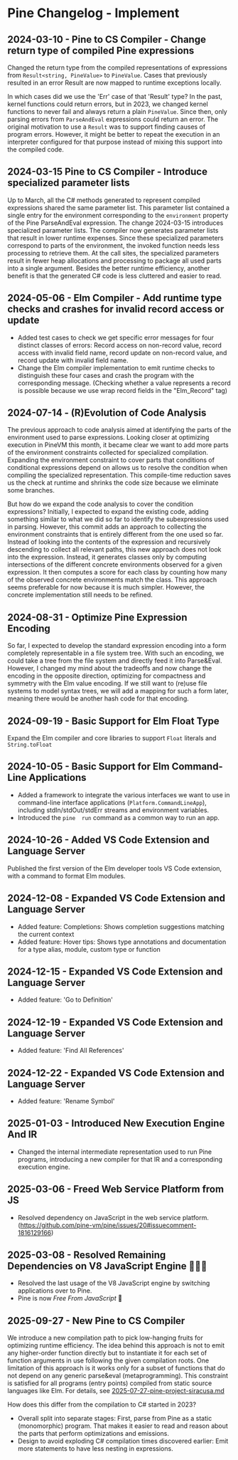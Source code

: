# Pine Changelog - Implement

## 2024-03-10 - Pine to CS Compiler - Change return type of compiled Pine expressions

Changed the return type from the compiled representations of expressions from `Result<string, PineValue>` to `PineValue`.
Cases that previously resulted in an error Result are now mapped to runtime exceptions locally.

In which cases did we use the 'Err' case of that 'Result' type?
In the past, kernel functions could return errors, but in 2023, we changed kernel functions to never fail and always return a plain `PineValue`. Since then, only parsing errors from `ParseAndEval` expressions could return an error. The original motivation to use a `Result` was to support finding causes of program errors. However, it might be better to repeat the execution in an interpreter configured for that purpose instead of mixing this support into the compiled code.

## 2024-03-15 Pine to CS Compiler - Introduce specialized parameter lists

Up to March, all the C# methods generated to represent compiled expressions shared the same parameter list. This parameter list contained a single entry for the environment corresponding to the `environment` property of the Pine ParseAndEval expression.
The change 2024-03-15 introduces specialized parameter lists. The compiler now generates parameter lists that result in lower runtime expenses. Since these specialized parameters correspond to parts of the environment, the invoked function needs less processing to retrieve them. At the call sites, the specialized parameters result in fewer heap allocations and processing to package all used parts into a single argument. Besides the better runtime efficiency, another benefit is that the generated C# code is less cluttered and easier to read.

## 2024-05-06 - Elm Compiler - Add runtime type checks and crashes for invalid record access or update

+ Added test cases to check we get specific error messages for four distinct classes of errors: Record access on non-record value, record access with invalid field name, record update on non-record value, and record update with invalid field name.
+ Change the Elm compiler implementation to emit runtime checks to distinguish these four cases and crash the program with the corresponding message. (Checking whether a value represents a record is possible because we use wrap record fields in the "Elm_Record" tag)

## 2024-07-14 - (R)Evolution of Code Analysis

The previous approach to code analysis aimed at identifying the parts of the environment used to parse expressions. Looking closer at optimizing execution in PineVM this month, it became clear we want to add more parts of the environment constraints collected for specialized compilation. Expanding the environment constraint to cover parts that conditions of conditional expressions depend on allows us to resolve the condition when compiling the specialized representation. This compile-time reduction saves us the check at runtime and shrinks the code size because we eliminate some branches.

But how do we expand the code analysis to cover the condition expressions? Initially, I expected to expand the existing code, adding something similar to what we did so far to identify the subexpressions used in parsing. However, this commit adds an approach to collecting the environment constraints that is entirely different from the one used so far. Instead of looking into the contents of the expression and recursively descending to collect all relevant paths, this new approach does not look into the expression. Instead, it generates classes only by computing intersections of the different concrete environments observed for a given expression. It then computes a score for each class by counting how many of the observed concrete environments match the class. This approach seems preferable for now because it is much simpler. However, the concrete implementation still needs to be refined.

## 2024-08-31 - Optimize Pine Expression Encoding

So far, I expected to develop the standard expression encoding into a form completely representable in a file system tree. With such an encoding, we could take a tree from the file system and directly feed it into Parse&Eval. However, I changed my mind about the tradeoffs and now change the encoding in the opposite direction, optimizing for compactness and symmetry with the Elm value encoding.
If we still want to (re)use file systems to model syntax trees, we will add a mapping for such a form later, meaning there would be another hash code for that encoding.

## 2024-09-19 - Basic Support for Elm Float Type

Expand the Elm compiler and core libraries to support `Float` literals and `String.toFloat`

## 2024-10-05 - Basic Support for Elm Command-Line Applications

+ Added a framework to integrate the various interfaces we want to use in command-line interface applications (`Platform.CommandLineApp`), including stdIn/stdOut/stdErr streams and environment variables.
+ Introduced the `pine  run` command as a common way to run an app.

## 2024-10-26 - Added VS Code Extension and Language Server

Published the first version of the Elm developer tools VS Code extension, with a command to format Elm modules.

## 2024-12-08 - Expanded VS Code Extension and Language Server

+ Added feature: Completions: Shows completion suggestions matching the current context
+ Added feature: Hover tips: Shows type annotations and documentation for a type alias, module, custom type or function

## 2024-12-15 - Expanded VS Code Extension and Language Server

+ Added feature: 'Go to Definition'

## 2024-12-19 - Expanded VS Code Extension and Language Server

+ Added feature: 'Find All References'

## 2024-12-22 - Expanded VS Code Extension and Language Server

+ Added feature: 'Rename Symbol'

## 2025-01-03 - Introduced New Execution Engine And IR

+ Changed the internal intermediate representation used to run Pine programs, introducing a new compiler for that IR and a corresponding execution engine.

## 2025-03-06 - Freed Web Service Platform from JS

+ Resolved dependency on JavaScript in the web service platform. (https://github.com/pine-vm/pine/issues/20#issuecomment-1816129166)

## 2025-03-08 - Resolved Remaining Dependencies on V8 JavaScript Engine 🚀🔥✅

+ Resolved the last usage of the V8 JavaScript engine by switching applications over to Pine.
+ Pine is now *Free From JavaScript* 🌱

## 2025-09-27 - New Pine to CS Compiler

We introduce a new compilation path to pick low-hanging fruits for optimizing runtime efficiency. The idea behind this approach is not to emit any higher-order function directly but to instantiate it for each set of function arguments in use following the given compilation roots. One limitation of this approach is it works only for a subset of functions that do not depend on any generic parse&eval (metaprogramming). This constraint is satisfied for all programs (entry points) compiled from static source languages like Elm. For details, see [2025-07-27-pine-project-siracusa.md](./../explore/2025-07-27-pine-project-siracusa.md)

How does this differ from the compilation to C# started in 2023?

+ Overall split into separate stages: First, parse from Pine as a static (monomorphic) program. That makes it easier to read and reason about the parts that perform optimizations and emissions.
+ Design to avoid exploding C# compilation times discovered earlier: Emit more statements to have less nesting in expressions.

